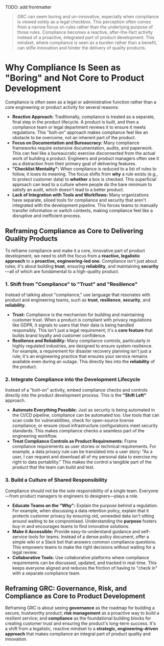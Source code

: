 TODO: add frontmatter

> GRC can seem boring and un-innovative, especially when compliance is viewed solely as a legal checkbox. This perception often comes from a narrow focus on rules rather than the underlying purpose of those rules. Compliance becomes a reactive, after-the-fact activity instead of a proactive, integrated part of product development. This mindset, where compliance is seen as a burden rather than a benefit, can stifle innovation and hinder the delivery of quality products.

# Why Compliance Is Seen as "Boring" and Not Core to Product Development

Compliance is often seen as a legal or administrative function rather than a core engineering or product activity for several reasons:

* **Reactive Approach:** Traditionally, compliance is treated as a separate, final step in the product lifecycle. A product is built, and then a compliance team or legal department reviews it to ensure it meets regulations. This "bolt-on" approach makes compliance feel like an obstacle to be overcome, not an inherent part of the product.
* **Focus on Documentation and Bureaucracy:** Many compliance frameworks require extensive documentation, audits, and paperwork. This can feel like a bureaucratic exercise disconnected from the actual work of building a product. Engineers and product managers often see it as a distraction from their primary goal of delivering features.
* **"Checklist Mentality":** When compliance is reduced to a list of rules to follow, it loses its meaning. The focus shifts from **why** a rule exists (e.g., to protect customer data) to **whether** a box is checked. This superficial approach can lead to a culture where people do the bare minimum to satisfy an audit, which doesn't lead to a better product.
* **Lack of Integration with Tools and Workflows:** Many organizations have separate, siloed tools for compliance and security that aren't integrated with the development pipeline. This forces teams to manually transfer information or switch contexts, making compliance feel like a disruptive and inefficient process.

## Reframing Compliance as Core to Delivering Quality Products

To reframe compliance and make it a core, innovative part of product development, we need to shift the focus from a **reactive, legalistic approach** to a **proactive, engineering-led one**. Compliance isn't just about rules; it's about building **trust**, ensuring **reliability**, and maintaining **security**—all of which are fundamental to a high-quality product.

### 1. Shift from "Compliance" to "Trust" and "Resilience"

Instead of talking about "compliance," use language that resonates with product and engineering teams, such as **trust**, **resilience**, **security**, and **reliability**.

* **Trust:** Compliance is the mechanism for building and maintaining customer trust. When a product is compliant with privacy regulations like GDPR, it signals to users that their data is being handled responsibly. This isn't just a legal requirement; it's a **core feature** that builds brand loyalty and customer confidence.
* **Resilience and Reliability:** Many compliance controls, particularly in highly regulated industries, are designed to ensure system resilience. For example, a requirement for disaster recovery planning isn't just a rule; it's an engineering practice that ensures your service remains available even during an outage. This directly ties into the **reliability** of the product.

### 2. Integrate Compliance into the Development Lifecycle

Instead of a "bolt-on" activity, embed compliance checks and controls directly into the product development process. This is the **"Shift Left"** approach.

* **Automate Everything Possible:** Just as security is being automated in the CI/CD pipeline, compliance can be automated too. Use tools that can scan code for vulnerabilities, check for open-source license compliance, or ensure cloud infrastructure configurations meet security standards. This makes compliance checks a seamless part of the engineering workflow.
* **Treat Compliance Controls as Product Requirements:** Frame compliance requirements as user stories or technical requirements. For example, a data privacy rule can be translated into a user story: "As a user, I can request and download all of my personal data to exercise my right to data portability." This makes the control a tangible part of the product that the team can build and test.

### 3. Build a Culture of Shared Responsibility

Compliance should not be the sole responsibility of a single team. Everyone—from product managers to engineers to designers—plays a role.

- **Educate Teams on the "Why":** Explain the purpose behind a regulation. For example, when discussing a data retention policy, explain that it protects customer privacy by ensuring old, unneeded data isn't sitting around waiting to be compromised. Understanding the **purpose** fosters buy-in and encourages teams to find innovative solutions.
- **Make it Accessible:** Provide easy-to-understand guidance and self-service tools for teams. Instead of a dense policy document, offer a simple wiki or a Slack bot that answers common compliance questions. This empowers teams to make the right decisions without waiting for a legal review.
- **Collaborative Tools:** Use collaborative platforms where compliance requirements can be discussed, updated, and tracked in real-time. This keeps everyone aligned and reduces the friction of having to "check in" with a separate compliance team.

## Reframing GRC: Governance, Risk, and Compliance as Core to Product Development

Reframing GRC is about seeing **governance** as the roadmap for building a secure, trustworthy product; **risk management** as a proactive way to build a resilient service; and **compliance** as the foundational building blocks for creating customer trust and ensuring the product's long-term success. It's a shift from a legalistic, reactive mindset to a **strategic, engineering-driven approach** that makes compliance an integral part of product quality and innovation.